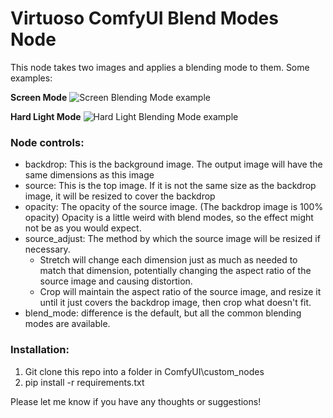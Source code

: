 # Virtuoso ComfyUI Blend Modes Node

This node takes two images and applies a blending mode to them. Some examples:

**Screen Mode**
![Screen Blending Mode example](https://github.com/chrisfreilich/virtuoso-nodes/assets/108036952/594b788d-49f4-4bfc-8b9d-445e2436f6d9)


**Hard Light Mode**
![Hard Light Blending Mode example](https://github.com/chrisfreilich/virtuoso-nodes/assets/108036952/97eccf07-2369-4cae-bd24-0b035fb3fbbf)


### Node controls:

- backdrop: This is the background image. The output image will have the same dimensions as this image
- source: This is the top image. If it is not the same size as the backdrop image, it will be resized to cover the backdrop
- opacity: The opacity of the source image. (The backdrop image is 100% opacity) Opacity is a little weird with blend modes, so the effect might not be as you would expect.
- source_adjust: The method by which the source image will be resized if necessary.
     - Stretch will change each dimension just as much as needed to match that dimension, potentially changing the aspect ratio of the source image and causing distortion.
     - Crop will maintain the aspect ratio of the source image, and resize it until it just covers the backdrop image, then crop what doesn't fit.
- blend_mode: difference is the default, but all the common blending modes are available.

### Installation:

1. Git clone this repo into a folder in ComfyUI\custom_nodes
2. pip install -r requirements.txt

Please let me know if you have any thoughts or suggestions!
